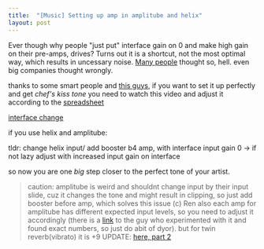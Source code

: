 ```yaml
---
title:  "[Music] Setting up amp in amplitube and helix"
layout: post
---
```


Ever though why people "just put" interface gain on 0 and make high gain on their pre-amps, drives? Turns out it is a shortcut, not the most optimal way, which results in uncessary noise. [Many people](https://www.youtube.com/watch?v=qKxZkNa2A7o&ab_channel=XergioRMusic) thought so, hell. even big companies thought wrongly. 

thanks to some smart people and [this guys](https://www.youtube.com/watch?v=gJ59h7xfvdI&t=558s&ab_channel=GhostNoteAudio), if you want to set it up perfectly and get _chef's kiss tone_ you need to watch this video and adjust it according to the [spreadsheet](https://docs.google.com/spreadsheets/d/1bZHaapCiCg4RLIFqTS5KyUUVa4MwaqfxRCYk35Bvdrs/htmlview#gid=0)


[interface change](https://ghostnoteaudio.uk/pages/app-inputgain)

if you use helix and amplitube: 

tldr: change helix input/ add booster b4 amp,  with interface input gain 0 -> if not lazy adjust with increased input gain on interface


so now you are one _big_ step closer to the perfect tone of your artist.

> caution: amplitube is weird and shouldnt change input by their input slide, cuz it changes the tone and might result in clipping, so just add booster before amp, which solves this issue (c) Ren
> also each amp for amplitube has different expected input levels, so you need to adjust it accordingly (there is a [link](https://www.thegearpage.net/board/index.php?threads/ultimate-amplitube-5-input-gain-list.2491757/#post-37509654) to the guy who experimented with it and found exact numbers, so just do abit of dyor). but for twin reverb(vibrato) it is +9
>UPDATE: [here, part 2](https://www.youtube.com/watch?v=Dw0iMVWWaM0&t=44s&ab_channel=GhostNoteAudio) 